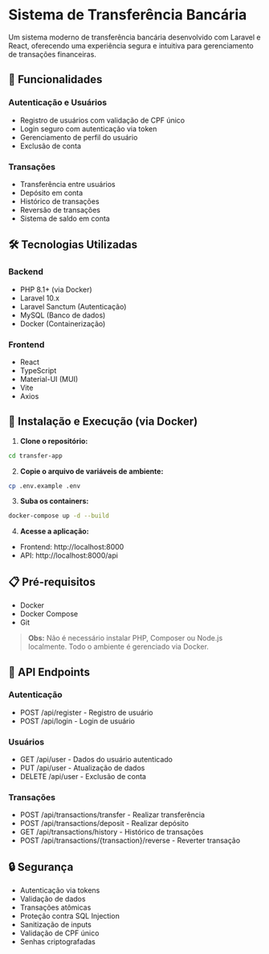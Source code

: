 # Sistema de Transferência Bancária

Um sistema moderno de transferência bancária desenvolvido com Laravel e React, oferecendo uma experiência segura e intuitiva para gerenciamento de transações financeiras.

## 🚀 Funcionalidades

### Autenticação e Usuários
- Registro de usuários com validação de CPF único
- Login seguro com autenticação via token
- Gerenciamento de perfil do usuário
- Exclusão de conta

### Transações
- Transferência entre usuários
- Depósito em conta
- Histórico de transações
- Reversão de transações
- Sistema de saldo em conta

## 🛠️ Tecnologias Utilizadas

### Backend
- PHP 8.1+ (via Docker)
- Laravel 10.x
- Laravel Sanctum (Autenticação)
- MySQL (Banco de dados)
- Docker (Containerização)

### Frontend
- React
- TypeScript
- Material-UI (MUI)
- Vite
- Axios

## 🔧 Instalação e Execução (via Docker)

1. **Clone o repositório:**
```bash
cd transfer-app
```

2. **Copie o arquivo de variáveis de ambiente:**
```bash
cp .env.example .env
```

3. **Suba os containers:**
```bash
docker-compose up -d --build
```

4. **Acesse a aplicação:**
- Frontend: http://localhost:8000
- API: http://localhost:8000/api

## 📋 Pré-requisitos

- Docker
- Docker Compose
- Git

> **Obs:** Não é necessário instalar PHP, Composer ou Node.js localmente. Todo o ambiente é gerenciado via Docker.

## 📝 API Endpoints

### Autenticação
- POST /api/register - Registro de usuário
- POST /api/login - Login de usuário

### Usuários
- GET /api/user - Dados do usuário autenticado
- PUT /api/user - Atualização de dados
- DELETE /api/user - Exclusão de conta

### Transações
- POST /api/transactions/transfer - Realizar transferência
- POST /api/transactions/deposit - Realizar depósito
- GET /api/transactions/history - Histórico de transações
- POST /api/transactions/{transaction}/reverse - Reverter transação

## 🔒 Segurança

- Autenticação via tokens
- Validação de dados
- Transações atômicas
- Proteção contra SQL Injection
- Sanitização de inputs
- Validação de CPF único
- Senhas criptografadas